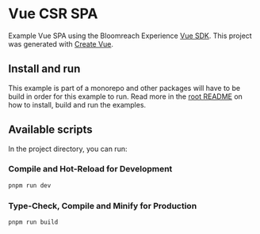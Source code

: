 # Vue CSR SPA
Example Vue SPA using the Bloomreach Experience [Vue SDK](https://www.npmjs.com/package/@bloomreach/vue-sdk).  This project was
generated with [Create Vue](https://github.com/vuejs/create-vue).

## Install and run

This example is part of a monorepo and other packages will have to be build in order for this example to run. Read more
in the [root README](../../README.md#development) on how to install, build and run the examples.

## Available scripts
In the project directory, you can run:

### Compile and Hot-Reload for Development

```sh
pnpm run dev
```

### Type-Check, Compile and Minify for Production

```sh
pnpm run build
```
